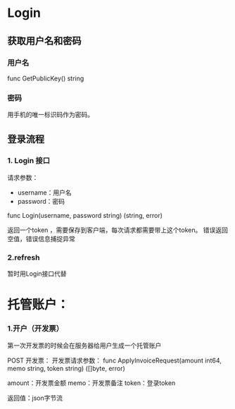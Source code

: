 # Login

## 获取用户名和密码

### 用户名

func GetPublicKey() string 

###  密码

用手机的唯一标识码作为密码。

## 登录流程

### 1. Login 接口

请求参数：

- username：用户名
- password：密码

func Login(username, password string) (string, error)

返回一个token ，需要保存到客户端，每次请求都需要带上这个token。
错误返回空值，错误信息捕捉异常

### 2.refresh
暂时用Login接口代替


# 托管账户：
### 1.开户（开发票）
第一次开发票的时候会在服务器给用户生成一个托管账户

POST 开发票： 
开发票请求参数：
func ApplyInvoiceRequest(amount int64, memo string, token string) ([]byte, error)

amount：开发票金额
memo：开发票备注
token：登录token

返回值：json字节流







